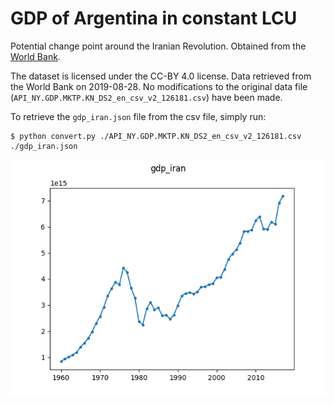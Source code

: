 # GDP of Argentina in constant LCU

Potential change point around the Iranian Revolution. Obtained from the [World 
Bank](https://data.worldbank.org/indicator/NY.GDP.MKTP.KN?end=2018&locations=IR&start=1960).

The dataset is licensed under the CC-BY 4.0 license. Data retrieved from the 
World Bank on 2019-08-28. No modifications to the original data file 
(``API_NY.GDP.MKTP.KN_DS2_en_csv_v2_126181.csv``) have been made.

To retrieve the ``gdp_iran.json`` file from the csv file, simply run:

```
$ python convert.py ./API_NY.GDP.MKTP.KN_DS2_en_csv_v2_126181.csv ./gdp_iran.json
```

![Plot of gdp_iran dataset](./gdp_iran.png)
